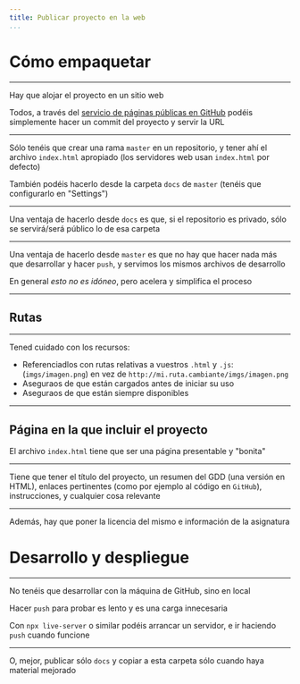 ```yaml
---
title: Publicar proyecto en la web
...
```


# Cómo empaquetar

---

Hay que alojar el proyecto en un sitio web

Todos, a través del [servicio de páginas públicas en GitHub](https://help.github.com/articles/configuring-a-publishing-source-for-github-pages/) podéis simplemente hacer un commit del proyecto y servir la URL

---

Sólo tenéis que crear una rama `master` en un repositorio, y tener ahí el archivo `index.html` apropiado (los servidores web usan `index.html` por defecto)

También podéis hacerlo desde la carpeta `docs` de `master` (tenéis que configurarlo en "Settings")

---

Una ventaja de hacerlo desde `docs` es que, si el repositorio es privado, sólo se servirá/será público lo de esa carpeta

---

Una ventaja de hacerlo desde `master` es que no hay que hacer nada más que desarrollar y hacer `push`, y servimos los mismos archivos de desarrollo

En general *esto no es idóneo*, pero acelera y simplifica el proceso

---

## Rutas

---

<!-- Recordemos que Phaser no usa recursos cargados desde local, hace falta hacerlo a través de un servidor web

--- -->

Tened cuidado con los recursos:

- Referenciadlos con rutas relativas a vuestros `.html` y `.js`: (`imgs/imagen.png`) en vez de `http://mi.ruta.cambiante/imgs/imagen.png`
- Aseguraos de que están cargados antes de iniciar su uso
- Aseguraos de que están siempre disponibles

---

## Página en la que incluir el proyecto

El archivo `index.html` tiene que ser una página presentable y "bonita"

---

Tiene que tener el título del proyecto, un resumen del GDD (una versión en HTML), enlaces pertinentes (como por ejemplo al código en `GitHub`), instrucciones, y cualquier cosa relevante

---

Además, hay que poner la licencia del mismo e información de la asignatura

# Desarrollo y despliegue

---

No tenéis que desarrollar con la máquina de GitHub, sino en local

Hacer `push` para probar es lento y es una carga innecesaria

Con `npx live-server` o similar podéis arrancar un servidor, e ir haciendo `push` cuando funcione

---

O, mejor, publicar sólo `docs` y copiar a esta carpeta sólo cuando haya material mejorado

<!-- 
# Makefiles

---

Cuando se crea un proyecto, desplegar o construir siempre es una tarea importante

Pero si es manual, es tediosa y propensa a errores

---

Por eso se suelen crear guiones de construcción que nos sirven para automatizar el proceso:

```bash
# construir.sh
mkdir -p docs
cp *.html docs/
cp -r assets/ docs/
```

---

Un script sencillo funciona cuando hay pocos archivos, pero cuando el proyecto crece, sólo queremos modificar aquello que cambia

Para eso tenemos `make` y sus `Makefiles`

---

```Makefile
all: docs/index.html docs/game.js

docs/%.html: %.html
  cp $< $@

docs/%.js: %.js
  cp $< $@

clean:
  rm -rf docs/

.PHONY: all clean
```

---

Así, podemos construir:

```bash
make # o make all
```

O borrar todo:

```bash
make clean
```

---

De hecho, podemos hacer una regla para que los archivos se copien siempre que cambien:

```Makefile
watch: all
	watchman-make -p *.html *.js --run make

.PHONY: watch
```

---


Para ejecutar un `Makefile` hace falta ejecutar (y tener instalado) `make` en el directorio en el que está el `Makefile`

```bash
-> ls
.
..
Makefile
-> make watch
```

---

Esto hace que publicar en la carpeta `docs` sea mucho más sencillo -->